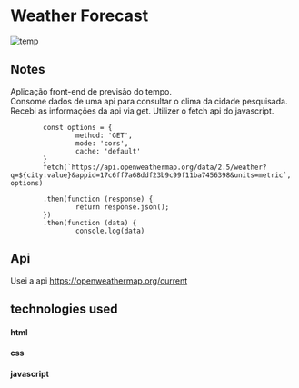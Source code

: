 # Weather Forecast  
   
  
![temp](https://user-images.githubusercontent.com/56805229/83090122-620bab00-a06e-11ea-979f-4706683c5658.gif)

  
## Notes  
  
Aplicação front-end de previsão do tempo.  
Consome dados de uma api para consultar o clima da cidade pesquisada.  
Recebi as informações da api via get. Utilizer o fetch api do javascript.  

```
        const options = {
                method: 'GET',
                mode: 'cors',
                cache: 'default'
        }
        fetch(`https://api.openweathermap.org/data/2.5/weather?q=${city.value}&appid=17c6ff7a68ddf23b9c99f11ba7456398&units=metric`, options)
        
        .then(function (response) {
                return response.json();
        })
        .then(function (data) {
                console.log(data)
```
## Api  

Usei a api https://openweathermap.org/current 
  
## technologies used  
#### html  
#### css  
#### javascript
